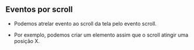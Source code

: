 ## Eventos por scroll

- Podemos atrelar evento ao scroll da tela pelo evento scroll.

- Por exemplo, podemos criar um elemento assim que o scroll atingir uma posição X.
